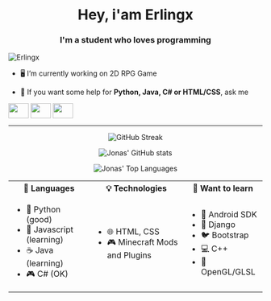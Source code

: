 <h1 align="center">Hey, i'am Erlingx</h1>  
<h3 align="center">I'm a student who loves programming</h3>  
  
<p align="left"> <img src="https://komarev.com/ghpvc/?username=FRErlingx" alt="Erlingx" /> </p>  
  
- 🖥️ I’m currently working on 2D RPG Game
  
- 💬 If you want some help for **Python, Java, C# or HTML/CSS**, ask me

<a href="https://discord.gg/24mK6Yd7Eg" target="_blank"><img align="center" src="https://raw.githubusercontent.com/rahuldkjain/github-profile-readme-generator/master/src/images/icons/Social/discord.svg" height="30" width="40" /></a>
<a href="https://twitter.com/erlingx_" target="_blank"><img align="center" src="https://raw.githubusercontent.com/rahuldkjain/github-profile-readme-generator/master/src/images/icons/Social/twitter.svg" height="30" width="40" /></a>
<a href="https://www.instagram.com/erlingx/" target="_blank"><img align="center" src="https://raw.githubusercontent.com/rahuldkjain/github-profile-readme-generator/master/src/images/icons/Social/instagram.svg" height="30" width="40" /></a>
</p>

---
<p align="center"><img src="https://streak-stats.demolab.com?user=FRErlingx&theme=nord&hide_border=true&border_radius=2.5&date_format=j%20M%5B%20Y%5D&background=DDDDDD00)](https://git.io/streak-stats" alt="GitHub Streak" /></p>
<p align="center"><img src="https://readme-stats.jonas-bernard.dev/api?username=FRErlingx&theme=dark&hide=issues&count_private=true&show_icons=true&hide_border=true&bg_color=ffffff00" alt="Jonas' GitHub stats" /></p>
<p align="center"><img src="https://readme-stats.jonas-bernard.dev/api/top-langs/?username=FRErlingx&layout=compact&theme=dark&hide=ruby&langs_count=8&card_width=300&hide_border=true&bg_color=ffffff00" alt="Jonas' Top Languages" /></p>

<table align="center">
  <tr>
    <th>💬 Languages</th>
    <th>💡 Technologies</th>
    <th>📖 Want to learn</th>
  </tr>
  <tr>
    <td>
      <ul>
        <li>🐍 Python (good)</li>
        <li>📜 Javascript (learning)</li>
        <li>☕️ Java (learning)</li>
        <li>🎮 C# (OK)</li>
      </ul>
    </td>
    <td>
      <ul>
        <li>🌐 HTML, CSS</li>
        <li>🎮 Minecraft Mods and Plugins</li>
      </ul>
    </td>
    <td>
      <ul>
        <li>📱 Android SDK</li>
        <li>🍡 Django</li>
        <li>🐦 Bootstrap</li>
        <li>💻 C++</li>
        <li>🌅 OpenGL/GLSL</li>
      </ul>
    </td>
  </tr>
</table>
